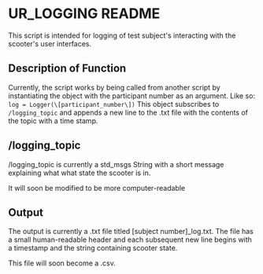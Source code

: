 <h1>UR_LOGGING README</h1>

This script is intended for logging of test subject's interacting with the scooter's user interfaces.

<h2>Description of Function</h2>

Currently, the script works by being called from another script by instantiating the object with the participant number as an argument.
Like so: ```log = Logger(\[participant_number\])```
This object subscribes to ```/logging_topic``` and appends a new line to the .txt file with the contents of the topic with a time stamp.

<h2>/logging_topic</h2>

/logging_topic is currently a std_msgs String with a short message explaining what what state the scooter is in.

It will soon be modified to be more computer-readable

<h2>Output</h2>

The output is currently a .txt file titled \[subject number\]\_log.txt. 
The file has a small human-readable header and each subsequent new line begins with a timestamp and the string containing scooter state.

This file will soon become a .csv.

